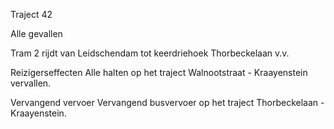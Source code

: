 Traject 42

Alle gevallen

Tram 2
rijdt van Leidschendam tot keerdriehoek Thorbeckelaan v.v.

Reizigerseffecten
Alle halten op het traject Walnootstraat - Kraayenstein vervallen.

Vervangend vervoer
Vervangend busvervoer op het traject Thorbeckelaan - Kraayenstein.
